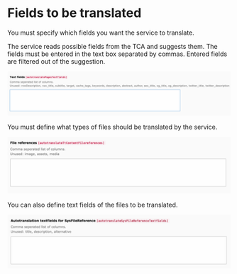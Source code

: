 # Fields to be translated #

You must specify which fields you want the service to translate. 

The service reads possible fields from the TCA and suggests them. The fields must be entered in the text box separated by commas. Entered fields are filtered out of the suggestion.

![text-fields](../../Images/TextFields.png)

You must define what types of files should be translated by the service.

![file-reference](../../Images/FileReference.png)

You can also define text fields of the files to be translated.

![SysFileReferenceTextFields.png](../../Images/SysFileReferenceTextFields.png)
